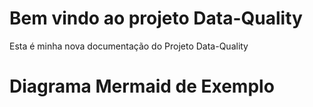 # Bem vindo ao projeto Data-Quality

Esta é minha nova documentação do Projeto Data-Quality

# Diagrama Mermaid de Exemplo